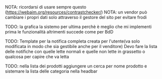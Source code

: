 NOTA: 
   ricordarsi di usare sempre questo (https://webaim.org/resources/contrastchecker/)
NOTA: 
   un vendor può cambiare i propri dati solo attraverso il gestore del sito per evitare frodi
   
TODO: 
   la grafica la sistemo per ultima perchè è meglio che mi implementi prima le funzionalità
   altrimenti succede come per BdD

TODO:
   Template per la notifica completa creata per l'utente(va solo modificata in modo che sia gestibile anche per il venditore)
   Devo fare la lista delle notifiche con quelle lette normali e quelle non lette in grassetto o qualcosa per capire che va letta

TODO:
   nella lista dei prodotti aggiungere un cerca per nome prodotto
   e sistemare la lista delle categoria nella headbar


